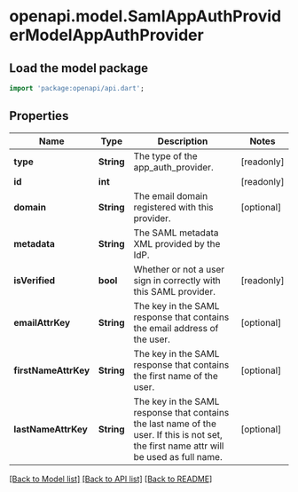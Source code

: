 # openapi.model.SamlAppAuthProviderModelAppAuthProvider

## Load the model package
```dart
import 'package:openapi/api.dart';
```

## Properties
Name | Type | Description | Notes
------------ | ------------- | ------------- | -------------
**type** | **String** | The type of the app_auth_provider. | [readonly] 
**id** | **int** |  | [readonly] 
**domain** | **String** | The email domain registered with this provider. | [optional] 
**metadata** | **String** | The SAML metadata XML provided by the IdP. | 
**isVerified** | **bool** | Whether or not a user sign in correctly with this SAML provider. | [readonly] 
**emailAttrKey** | **String** | The key in the SAML response that contains the email address of the user. | [optional] 
**firstNameAttrKey** | **String** | The key in the SAML response that contains the first name of the user. | [optional] 
**lastNameAttrKey** | **String** | The key in the SAML response that contains the last name of the user. If this is not set, the first name attr will be used as full name. | [optional] 

[[Back to Model list]](../README.md#documentation-for-models) [[Back to API list]](../README.md#documentation-for-api-endpoints) [[Back to README]](../README.md)


